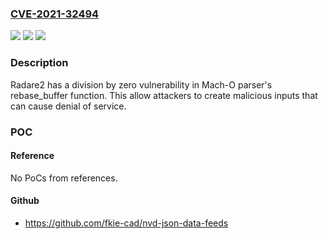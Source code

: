 ### [CVE-2021-32494](https://cve.mitre.org/cgi-bin/cvename.cgi?name=CVE-2021-32494)
![](https://img.shields.io/static/v1?label=Product&message=radare2&color=blue)
![](https://img.shields.io/static/v1?label=Version&message=%3D%205.3.0-git%2026142%20&color=brighgreen)
![](https://img.shields.io/static/v1?label=Vulnerability&message=CWE-369%20Divide%20By%20Zero&color=brighgreen)

### Description

Radare2 has a division by zero vulnerability in Mach-O parser's rebase_buffer function. This allow attackers to create malicious inputs that can cause denial of service.

### POC

#### Reference
No PoCs from references.

#### Github
- https://github.com/fkie-cad/nvd-json-data-feeds

